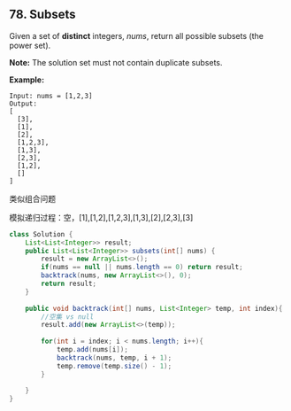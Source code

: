 ## 78. Subsets

Given a set of **distinct** integers, *nums*, return all possible subsets (the power set).

**Note:** The solution set must not contain duplicate subsets.

**Example:**

```
Input: nums = [1,2,3]
Output:
[
  [3],
  [1],
  [2],
  [1,2,3],
  [1,3],
  [2,3],
  [1,2],
  []
]
```



类似组合问题

模拟递归过程：空，[1],[1,2],[1,2,3],[1,3],[2],[2,3],[3]



```java
class Solution {
    List<List<Integer>> result;
    public List<List<Integer>> subsets(int[] nums) {
        result = new ArrayList<>();
        if(nums == null || nums.length == 0) return result;
        backtrack(nums, new ArrayList<>(), 0);
        return result;
    }
    
    public void backtrack(int[] nums, List<Integer> temp, int index){
        //空集 vs null
        result.add(new ArrayList<>(temp));
        
        for(int i = index; i < nums.length; i++){
            temp.add(nums[i]);
            backtrack(nums, temp, i + 1);
            temp.remove(temp.size() - 1);
        }
        
    }
}
```

